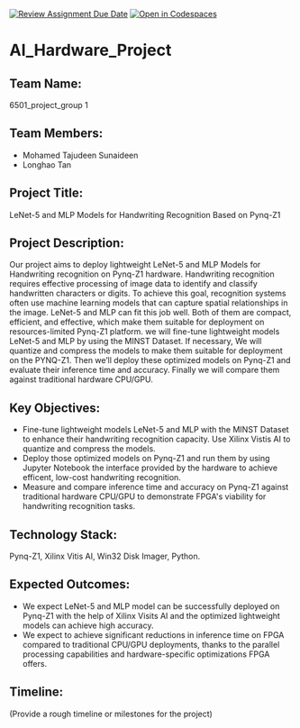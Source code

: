 [![Review Assignment Due Date](https://classroom.github.com/assets/deadline-readme-button-22041afd0340ce965d47ae6ef1cefeee28c7c493a6346c4f15d667ab976d596c.svg)](https://classroom.github.com/a/Buol6fpg)
[![Open in Codespaces](https://classroom.github.com/assets/launch-codespace-2972f46106e565e64193e422d61a12cf1da4916b45550586e14ef0a7c637dd04.svg)](https://classroom.github.com/open-in-codespaces?assignment_repo_id=16897609)
# AI_Hardware_Project

## Team Name: 
6501_project_group 1

## Team Members:
- Mohamed Tajudeen Sunaideen
- Longhao Tan

## Project Title:
LeNet-5 and MLP Models for Handwriting Recognition Based on Pynq-Z1

## Project Description:
Our project aims to deploy lightweight LeNet-5 and MLP Models for Handwriting recognition on Pynq-Z1 hardware. Handwriting recognition requires effective processing of image data to identify and classify handwritten characters or digits. To achieve this goal, recognition systems often use machine learning models that can capture spatial relationships in the image. LeNet-5 and MLP can fit this job well. Both of them are compact, efficient, and effective, which make them suitable for deployment on resources-limited Pynq-Z1 platform. we will fine-tune lightweight models LeNet-5 and MLP by using the MINST Dataset. If necessary, We will quantize and compress the models to make them suitable for deployment on the PYNQ-Z1. Then we’ll deploy these optimized models on Pynq-Z1 and evaluate their inference time and accuracy. Finally we will compare them against traditional hardware CPU/GPU.

## Key Objectives:
- Fine-tune lightweight models LeNet-5 and MLP with the MINST Dataset to enhance their handwriting recognition capacity. Use Xilinx Vistis AI to quantize and compress the models.
- Deploy those optimized models on Pynq-Z1 and run them by using Jupyter Notebook the interface provided by the hardware to achieve efficent, low-cost handwriting recognition.
- Measure and compare inference time and accuracy on Pynq-Z1 against traditional hardware CPU/GPU to demonstrate FPGA's viability for handwriting recognition tasks.

## Technology Stack:
Pynq-Z1, Xilinx Vitis AI, Win32 Disk Imager, Python.

## Expected Outcomes:
- We expect LeNet-5 and MLP model can be successfully deployed on Pynq-Z1 with the help of Xilinx Visits AI and the optimized lightweight models can achieve high accuracy.
- We expect to achieve significant reductions in inference time on FPGA compared to traditional CPU/GPU deployments, thanks to the parallel processing capabilities and hardware-specific optimizations FPGA offers.

## Timeline:
(Provide a rough timeline or milestones for the project)
